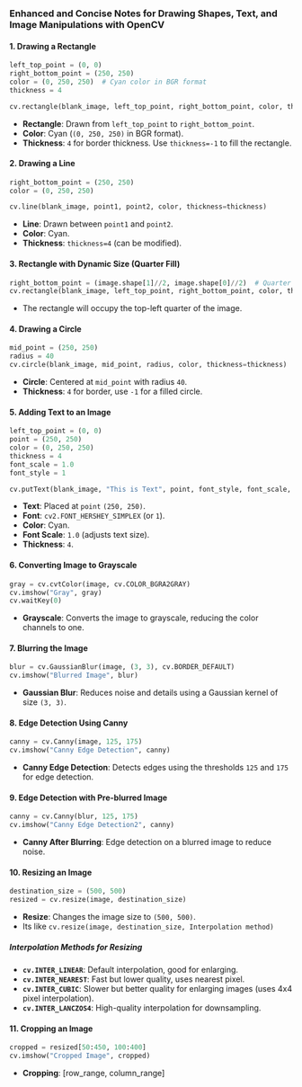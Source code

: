 ### Enhanced and Concise Notes for Drawing Shapes, Text, and Image Manipulations with OpenCV

#### 1. **Drawing a Rectangle**
```python
left_top_point = (0, 0)
right_bottom_point = (250, 250)
color = (0, 250, 250)  # Cyan color in BGR format
thickness = 4

cv.rectangle(blank_image, left_top_point, right_bottom_point, color, thickness=thickness)
```
- **Rectangle**: Drawn from `left_top_point` to `right_bottom_point`.
- **Color**: Cyan (`(0, 250, 250)` in BGR format).
- **Thickness**: `4` for border thickness. Use `thickness=-1` to fill the rectangle.

#### 2. **Drawing a Line**
```python
right_bottom_point = (250, 250)
color = (0, 250, 250)

cv.line(blank_image, point1, point2, color, thickness=thickness)
```
- **Line**: Drawn between `point1` and `point2`.
- **Color**: Cyan.
- **Thickness**: `thickness=4` (can be modified).

#### 3. **Rectangle with Dynamic Size (Quarter Fill)**
```python
right_bottom_point = (image.shape[1]//2, image.shape[0]//2)  # Quarter size based on image dimensions
cv.rectangle(blank_image, left_top_point, right_bottom_point, color, thickness=2)
```
- The rectangle will occupy the top-left quarter of the image.

#### 4. **Drawing a Circle**
```python
mid_point = (250, 250)
radius = 40
cv.circle(blank_image, mid_point, radius, color, thickness=thickness)
```
- **Circle**: Centered at `mid_point` with radius `40`.
- **Thickness**: `4` for border, use `-1` for a filled circle.

#### 5. **Adding Text to an Image**
```python
left_top_point = (0, 0)
point = (250, 250)
color = (0, 250, 250)
thickness = 4
font_scale = 1.0
font_style = 1

cv.putText(blank_image, "This is Text", point, font_style, font_scale, color, thickness)
```
- **Text**: Placed at `point` `(250, 250)`.
- **Font**: `cv2.FONT_HERSHEY_SIMPLEX` (or `1`).
- **Color**: Cyan.
- **Font Scale**: `1.0` (adjusts text size).
- **Thickness**: `4`.

#### 6. **Converting Image to Grayscale**
```python
gray = cv.cvtColor(image, cv.COLOR_BGRA2GRAY)
cv.imshow("Gray", gray)
cv.waitKey(0)
```
- **Grayscale**: Converts the image to grayscale, reducing the color channels to one.

#### 7. **Blurring the Image**
```python
blur = cv.GaussianBlur(image, (3, 3), cv.BORDER_DEFAULT)
cv.imshow("Blurred Image", blur)
```
- **Gaussian Blur**: Reduces noise and details using a Gaussian kernel of size `(3, 3)`.

#### 8. **Edge Detection Using Canny**
```python
canny = cv.Canny(image, 125, 175)
cv.imshow("Canny Edge Detection", canny)
```
- **Canny Edge Detection**: Detects edges using the thresholds `125` and `175` for edge detection.
  
#### 9. **Edge Detection with Pre-blurred Image**
```python
canny = cv.Canny(blur, 125, 175)
cv.imshow("Canny Edge Detection2", canny)
```
- **Canny After Blurring**: Edge detection on a blurred image to reduce noise.

#### 10. **Resizing an Image**
```python
destination_size = (500, 500)
resized = cv.resize(image, destination_size)
```
- **Resize**: Changes the image size to `(500, 500)`.
- Its like `cv.resize(image, destination_size, Interpolation method)`

##### **Interpolation Methods for Resizing**
- **`cv.INTER_LINEAR`**: Default interpolation, good for enlarging.
- **`cv.INTER_NEAREST`**: Fast but lower quality, uses nearest pixel.
- **`cv.INTER_CUBIC`**: Slower but better quality for enlarging images (uses 4x4 pixel interpolation).
- **`cv.INTER_LANCZOS4`**: High-quality interpolation for downsampling.

#### 11. **Cropping an Image**
```python
cropped = resized[50:450, 100:400]
cv.imshow("Cropped Image", cropped)
```
- **Cropping**: [row_range, column_range]
